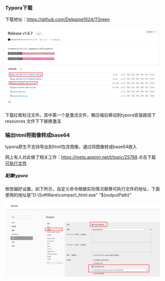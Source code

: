 ### Typora下载

下载地址：https://github.com/Delppine1024/TGreen

![image-20230904210726053](./assets/image-20230904210726053.png)

下载红框标注文件。其中第一个是激活文件，解压缩后移动到typora安装路径下 resources 文件下下替换激活

### 输出html将图像转成base64

typora原生不支持导出到html包含图像，通过将图像转成base64嵌入

网上有人对此做了相关工作：https://meta.appinn.net/t/topic/25788
点击下载[可执行文件](https://github.com/EdenHell/compact_html/releases/download/v1.1/compact_html.exe)

##### 配置typora

修改偏好设置，如下所示，自定义命令根据实际情况替换可执行文件的地址，下面使用的地址是"D:\SoftWare\compact_html.exe" "${outputPath}"

![image-20230904211527470](./assets/image-20230904211527470.png)